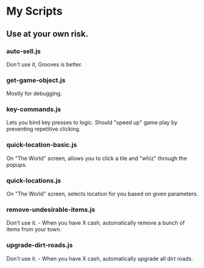# My Scripts
## Use at your own risk.

### auto-sell.js
Don't use it, Grooves is better.

### get-game-object.js
Mostly for debugging.

### key-commands.js
Lets you bind key presses to logic. Should "speed up" game play by preventing repetitive clicking.

### quick-location-basic.js
On "The World" screen, allows you to click a tile and "whiz" through the popups.

### quick-locations.js
On "The World" screen, selects location for you based on given parameters.

### remove-undesirable-items.js
Don't use it. - When you have X cash, automatically remove a bunch of items from your town.

### upgrade-dirt-roads.js
Don't use it. - When you have X cash, automatically upgrade all dirt roads.

